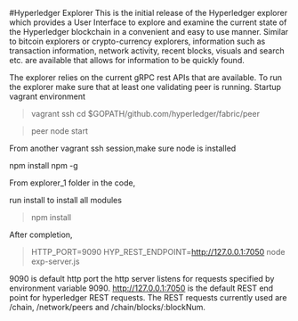 #Hyperledger Explorer
This is the initial release of the Hyperledger explorer which provides a User Interface to explore and examine the current state of the Hyperledger blockchain in a convenient and easy to use manner. Similar to bitcoin explorers or crypto-currency explorers, information such as transaction information, network activity, recent blocks, visuals and search etc. are available that allows for information to be quickly found.

The explorer relies on the current gRPC rest APIs that are available. To run the explorer make sure that at least one validating peer is running.
Startup vagrant environment

> vagrant ssh
> cd $GOPATH/github.com/hyperledger/fabric/peer 

> peer node start 

From another vagrant ssh session,make sure node is installed

npm install npm -g


From explorer_1 folder in the code,

run install to install all modules

> npm install

After completion,

> HTTP_PORT=9090 HYP_REST_ENDPOINT=http://127.0.0.1:7050 node exp-server.js

9090 is default http port the http server listens for requests specified by environment variable 9090. http://127.0.0.1:7050 is the default REST end point for hyperledger REST requests. The REST requests currently used are /chain, /network/peers and /chain/blocks/:blockNum.
